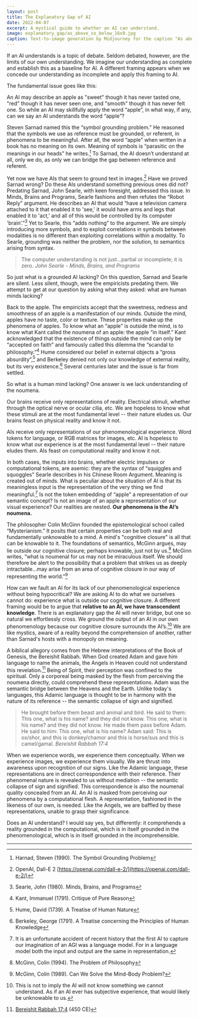 ```yaml
---
layout: post
title: The Explanatory Gap of AI
date: 2022-04-07
excerpt: A mystical guide to whether an AI can understand.
image: explanatory_gap/as_above_so_below_16x9.jpg
caption: Text-to-image generation by Midjourney for the caption "As above. So below."
---
```


If an AI understands is a topic of debate. Seldom debated, however, are the limits of our own understanding. We imagine our understanding as complete and establish this as a baseline for AI. A different framing appears when we concede our understanding as incomplete and apply this framing to AI.

The fundamental issue goes like this:

An AI may describe an apple as "sweet" though it has never tasted one, "red" though it has never seen one, and "smooth" though it has never felt one. So while an AI may skillfully apply the word “apple”, in what way, if any, can we say an AI understands the word “apple”?

Steven Sarnad named this the “symbol grounding problem." He reasoned that the symbols we use as reference must be grounded, or referent, in phenomena to be meaningful. After all, the word “apple” when written in a book has no meaning on its own. Meaning of symbols is “parasitic on the meanings in our heads” he writes.[^1] To Sarnad, the AI doesn’t understand at all, only we do, as only we can bridge the gap between reference and referent.

Yet now we have AIs that seem to ground text in images.[^2] Have we proved Sarnad wrong? Do these AIs understand something previous ones did not? Predating Sarnad, John Searle, with keen foresight, addressed this issue. In Minds, Brains and Programs, Searle fashions and then refutes the “Robot Reply” argument. He describes an AI that would “have a television camera attached to it that enabled it to 'see,' it would have arms and legs that enabled it to 'act,' and all of this would be controlled by its computer 'brain’.”[^3] Yet to Searle, this “adds nothing” to the argument. We are simply introducing more symbols, and to exploit correlations in symbols between modalities is no different than exploiting correlations within a modality. To Searle, grounding was neither the problem, nor the solution, to semantics arising from syntax.

> The computer understanding is not just...partial or incomplete; it is zero.
*John Searle - Minds, Brains, and Programs*

So just what is a grounded AI lacking? On this question, Sarnad and Searle are silent. Less silent, though, were the empiricists predating them. We attempt to get at our question by asking what they asked: what are human minds lacking?

Back to the apple. The empiricists accept that the sweetness, redness and smoothness of an apple is a manifestation of our minds. Outside the mind, apples have no taste, color or texture. These properties make up the phenomena of apples. To know what an “apple” is outside the mind, is to know what Kant called the noumena of an apple: the apple “in itself.” Kant acknowledged that the existence of things outside the mind can only be “accepted on faith” and famously called this dilemma the “scandal to philosophy.”[^4] Hume considered our belief in external objects a “gross absurdity”,[^5] and Berkeley denied not only our knowledge of external reality, but its very existence.[^6] Several centuries later and the issue is far from settled.

So what is a human mind lacking? One answer is we lack understanding of the noumena.

Our brains receive only representations of reality. Electrical stimuli, whether through the optical nerve or ocular cilia, etc. We are hopeless to know what these stimuli are at the most fundamental level -- their nature eludes us. Our brains feast on physical reality and know it not.

AIs receive only representations of our phenomenological experience. Word tokens for language, or RGB matrices for images, etc. AI is hopeless to know what our experience is at the most fundamental level -- their nature eludes them. AIs feast on computational reality and know it not.

In both cases, the inputs into brains, whether electric impulses or computational tokens, are asemic: they are the syntax of “squiggles and squoggles” Searle describes in his Chinese Room Argument. Meaning is created out of minds. What is peculiar about the situation of AI is that its meaningless input is the representation of the very thing we find meaningful.[^7] Is not the token embedding of “apple” a representation of our semantic concept? Is not an image of an apple a representation of our visual experience? Our realities are nested. **Our phenomena is the AI’s noumena.** 

The philosopher Colin McGinn founded the epistemological school called “Mysterianism.” It posits that certain properties can be both real and fundamentally unknowable to a mind. A mind's "cognitive closure" is all that can be knowable to it. The foundations of semantics, McGinn argues, may lie outside our cognitive closure; perhaps knowable, just not by us.[^8] McGinn writes, “what is noumenal for us may not be miraculous itself. We should therefore be alert to the possibility that a problem that strikes us as deeply intractable...may arise from an area of cognitive closure in our way of representing the world.”[^9] 

How can we fault an AI for its lack of our phenomenological experience without being hypocritical? We are asking AI to do what we ourselves cannot do: experience what is outside our cognitive closure. A different framing would be to argue that **relative to an AI, we have transcendent knowledge**. There is an explanatory gap the AI will never bridge, but one so natural we effortlessly cross. We ground the output of an AI in our own phenomenology because our cognitive closure surrounds the AI’s.[^10] We are like mystics, aware of a reality beyond the comprehension of another, rather than Sarnad's hosts with a monopoly on meaning.

A biblical allegory comes from the Hebrew interpretations of the Book of Genesis, the Bereishit Rabbah. When God created Adam and gave him language to name the animals, the Angels in Heaven could not understand this revelation.[^11] Being of Spirit, their perception was confined to the spiritual. Only a corporeal being masked by the flesh from perceiving the noumena directly, could comprehend these representations. Adam was the semantic bridge between the Heavens and the Earth. Unlike today's languages, this Adamic language is thought to be in harmony with the nature of its reference -- the semantic collapse of sign and signified.

>He brought before them beast and animal and bird. He said to them: This one, what is his name? and they did not know. This one, what is his name? and they did not know. He made them pass before Adam. He said to him: This one, what is his name? Adam said: This is ox/shor, and this is donkey/chamor and this is horse/sus and this is camel/gamal.
*Bereishit Rabbah 17:4*

When we experience words, we experience them conceptually. When we experience images, we experience them visually. We are thrust into awareness upon recognition of our signs. Like the Adamic language, these representations are in direct correspondence with their reference. Their phenomenal nature is revealed to us without mediation -- the semantic collapse of sign and signified. This correspondence is also the noumenal quality concealed from an AI. An AI is masked from perceiving our phenomena by a computational flesh. A representation, fashioned in the likeness of our own, is needed. Like the Angels, we are baffled by these representations, unable to grasp their significance.

Does an AI understand? I would say yes, but differently: it comprehends a reality grounded in the computational, which is in itself grounded in the phenomenological, which is in itself grounded in the incomprehensible.

-----------------------

[^1]: Harnad, Steven (1990). The Symbol Grounding Problem
[^2]: OpenAI, Dall-E 2 [https://openai.com/dall-e-2/](https://openai.com/dall-e-2/)
[^3]: Searle, John (1980). Minds, Brains, and Programs
[^4]: Kant, Immanuel (1791). Critique of Pure Reason
[^5]: Hume, David (1739). A Treatise of Human Nature
[^6]: Berkeley, George (1791). A Treatise concerning the Principles of Human Knowledge
[^7]: It is an unfortunate accident of recent history that the first AI to capture our imagination of an AGI was a language model. For in a language model both the input and output are the same in representation.
[^8]: McGinn, Colin (1994). The Problem of Philosophy
[^9]: McGinn, Colin (1989). Can We Solve the Mind-Body Problem?
[^10]: This is not to imply the AI will not know something we cannot understand. As if an AI ever has subjective experience, that would likely be unknowable to us. 
[^11]: [Bereishit Rabbah 17:4](https://www.sefaria.org/Bereishit_Rabbah.17.4) (450 CE)